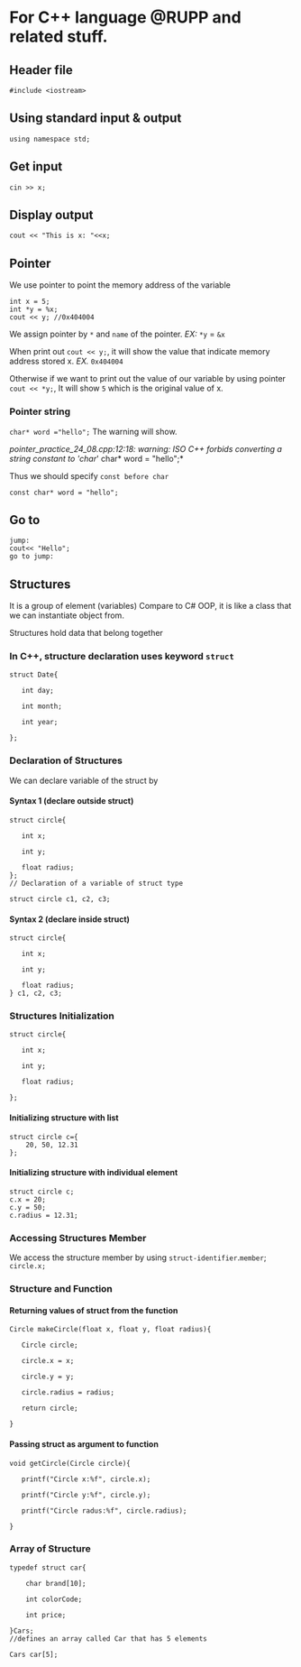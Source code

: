 # For C++ language @RUPP and related stuff.
## Header file 

`#include <iostream>`

## Using standard input & output

`using namespace std;`

## Get input

`cin >> x;`

## Display output

`cout << "This is x: "<<x; `

## Pointer
We use pointer to point the memory address of the variable

```
int x = 5;
int *y = %x;
cout << y; //0x404004
```
We assign pointer by `*` and `name` of the pointer. *EX:* `*y` = `&x`

When print out `cout << y;`, it will show the value that indicate memory address stored x. *EX.* `0x404004`

Otherwise if we want to print out the value of our variable by using pointer `cout << *y;`, It will show `5` which is the original value of x.

### Pointer string

`char* word ="hello";` The warning will show. 

*pointer_practice_24_08.cpp:12:18: warning: ISO C++ forbids converting a string constant to 'char*'  char* word = "hello";*

Thus we should specify `const before char`

`const char* word = "hello";`

## Go to 
``` 
jump:
cout<< "Hello";
go to jump:

```

## Structures
It is a group of element (variables) Compare to C# OOP, it is like a class that we can instantiate object from.

Structures hold data that belong together 

### In C++, structure declaration uses keyword `struct`
```
struct Date{​

   int day;​

   int month;​

   int year;​

};
```
### Declaration of Structures

We can declare variable of the struct by

#### Syntax 1 (declare outside struct)
```
struct circle{​

   int x;​

   int y;​

   float radius;​
};​
// Declaration of a variable of struct type ​

struct circle c1, c2, c3;​

```
#### Syntax 2 (declare inside struct)
```
struct circle{​

   int x;​

   int y;​

   float radius;​
} c1, c2, c3;​

```

### Structures Initialization​
```
struct circle{​

   int x;​

   int y;​

   float radius;​

};​
```
#### Initializing structure with list​
```
struct circle c={
    20, 50, 12.31
};
```
#### Initializing structure with individual element​
```
struct circle c;
c.x = 20;
c.y = 50;
c.radius = 12.31;
```
### Accessing Structures Member​
We access the structure member by using
`struct-identifier`.`member`;
`circle.x;`

### Structure and Function​
#### Returning values of struct from the function ​
```
Circle makeCircle(float x, float y, float radius){​

   Circle circle;​

   circle.x = x;​

   circle.y = y;​

   circle.radius = radius;​

   return circle;​

}​
```
#### Passing struct as argument to function ​
```
void getCircle(Circle circle){​

   printf("Circle x:%f", circle.x);​

   printf("Circle y:%f", circle.y);​

   printf("Circle radus:%f", circle.radius);​

}​
```
### Array of Structure
```
typedef struct car{​

    char brand[10];​

    int colorCode;​

    int price;​

}Cars;​
//defines an array called Car that has 5 elements ​

Cars car[5];

```